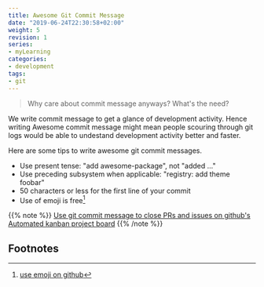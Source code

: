 ```yaml
---
title: Awesome Git Commit Message
date: "2019-06-24T22:30:58+02:00"
weight: 5
revision: 1
series:
- myLearning
categories:
- development
tags:
- git
---
```


> Why care about commit message anyways? What's the need?


We write commit message to get a glance of development activity. Hence writing Awesome commit message might mean people scouring through git logs would be able to undestand development activity better and faster.

Here are some tips to write awesome git commit messages.

* Use present tense: "add awesome-package", not "added ..."
* Use preceding subsystem when applicable: "registry: add theme foobar"
* 50 characters or less for the first line of your commit
* Use of emoji is free[^1]

{{% note %}}
  [Use git commit message to close PRs and issues on github's Automated kanban project board](https://help.github.com/en/articles/closing-issues-using-keywords)
{{% /note %}}

## Footnotes

[^1]: [use emoji on github](https://www.webfx.com/tools/emoji-cheat-sheet/)